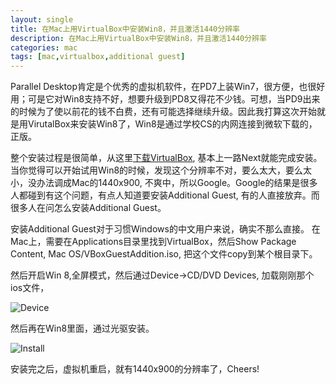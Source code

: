 ```yaml
---
layout: single
title: 在Mac上用VirtualBox中安装Win8，并且激活1440分辨率
description: 在Mac上用VirtualBox中安装Win8，并且激活1440分辨率
categories: mac
tags: [mac,virtualbox,additional guest]
---
```


Parallel Desktop肯定是个优秀的虚拟机软件，在PD7上装Win7，很方便，也很好用；可是它对Win8支持不好，想要升级到PD8又得花不少钱。可想，当PD9出来的时候为了使以前花的钱不白费，还有可能选择继续升级。因此我打算这次开始就是用VirutalBox来安装Win8了，Win8是通过学校CS的内网连接到微软下载的，正版。

整个安装过程是很简单，从这里[下载VirtualBox](https://www.virtualbox.org/), 基本上一路Next就能完成安装。当你觉得可以开始试用Win8的时候，发现这个分辨率不对，要么太大，要么太小，没办法调成Mac的1440x900, 不爽中，所以Google。Google的结果是很多人都碰到有这个问题，有点人知道要安装Additional Guest, 有的人直接放弃。而很多人在问怎么安装Additional Guest。

安装Additional Guest对于习惯Windows的中文用户来说，确实不那么直接。 在Mac上，需要在Applications目录里找到VirtualBox，然后Show Package Content, Mac OS/VBoxGuestAddition.iso, 把这个文件copy到某个根目录下。

然后开启Win 8,全屏模式，然后通过Device->CD/DVD Devices, 加载刚刚那个ios文件，

![Device](http://images.fengqijun.me/2012-11/device-guest-addition.png)

然后再在Win8里面，通过光驱安装。

![Install](http://images.fengqijun.me/2012-11/install-inside-win8.PNG)

安装完之后，虚拟机重启，就有1440x900的分辨率了，Cheers!


